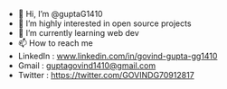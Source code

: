 - 👋 Hi, I’m @guptaG1410
- 👀 I’m highly interested in open source projects
- 🌱 I’m currently learning web dev
- 📫 How to reach me 
-    LinkedIn : www.linkedin.com/in/govind-gupta-gg1410
-    Gmail : guptagovind1410@gmail.com
-    Twitter : https://twitter.com/GOVINDG70912817

<!---
guptaG1410/guptaG1410 is a ✨ special ✨ repository because its `README.md` (this file) appears on your GitHub profile.
You can click the Preview link to take a look at your changes.
--->
